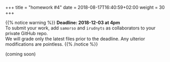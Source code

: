 +++
title = "homework #4"
date =  2018-08-17T16:40:59+02:00
weight = 30
+++

{{% notice warning %}}
**Deadline: 2018-12-03 at 4pm**  
To submit your work, add `samorso` and `irudnyts` as collaborators to your private GitHub repo.  
We will grade only the latest files prior to the deadline. Any ulterior modifications are pointless. 
{{% /notice %}}

(coming soon)